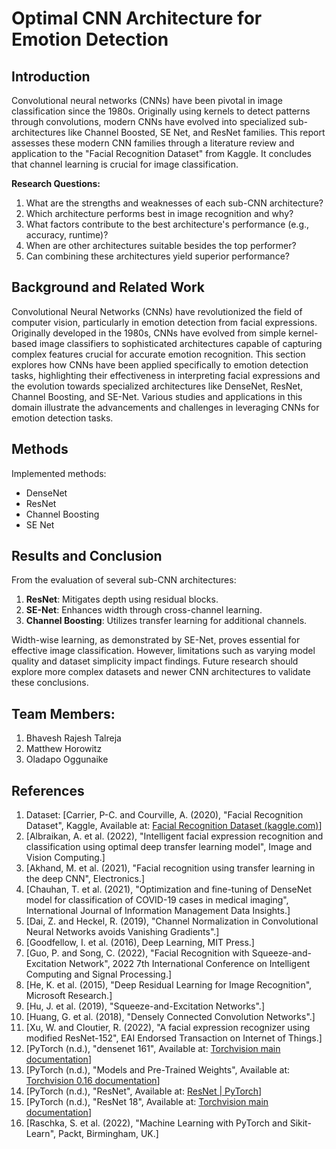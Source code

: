 # Optimal CNN Architecture for Emotion Detection

## Introduction

Convolutional neural networks (CNNs) have been pivotal in image classification since the 1980s. Originally using kernels to detect patterns through convolutions, modern CNNs have evolved into specialized sub-architectures like Channel Boosted, SE Net, and ResNet families. This report assesses these modern CNN families through a literature review and application to the "Facial Recognition Dataset" from Kaggle. It concludes that channel learning is crucial for image classification.

**Research Questions:**
1. What are the strengths and weaknesses of each sub-CNN architecture?
2. Which architecture performs best in image recognition and why?
3. What factors contribute to the best architecture's performance (e.g., accuracy, runtime)?
4. When are other architectures suitable besides the top performer?
5. Can combining these architectures yield superior performance?

## Background and Related Work

Convolutional Neural Networks (CNNs) have revolutionized the field of computer vision, particularly in emotion detection from facial expressions. Originally developed in the 1980s, CNNs have evolved from simple kernel-based image classifiers to sophisticated architectures capable of capturing complex features crucial for accurate emotion recognition. This section explores how CNNs have been applied specifically to emotion detection tasks, highlighting their effectiveness in interpreting facial expressions and the evolution towards specialized architectures like DenseNet, ResNet, Channel Boosting, and SE-Net. Various studies and applications in this domain illustrate the advancements and challenges in leveraging CNNs for emotion detection tasks.

## Methods

Implemented methods:
- DenseNet
- ResNet
- Channel Boosting
- SE Net

## Results and Conclusion

From the evaluation of several sub-CNN architectures:
1. **ResNet**: Mitigates depth using residual blocks.
2. **SE-Net**: Enhances width through cross-channel learning.
3. **Channel Boosting**: Utilizes transfer learning for additional channels.

Width-wise learning, as demonstrated by SE-Net, proves essential for effective image classification. However, limitations such as varying model quality and dataset simplicity impact findings. Future research should explore more complex datasets and newer CNN architectures to validate these conclusions.

## Team Members:

1. Bhavesh Rajesh Talreja
2. Matthew Horowitz
3. Oladapo Oggunaike

## References

1. Dataset: [Carrier, P-C. and Courville, A. (2020), "Facial Recognition Dataset", Kaggle, Available at: [Facial Recognition Dataset (kaggle.com)](https://www.kaggle.com)]
2. [Albraikan, A. et al. (2022), "Intelligent facial expression recognition and classification using optimal deep transfer learning model", Image and Vision Computing.]
3. [Akhand, M. et al. (2021), "Facial recognition using transfer learning in the deep CNN", Electronics.]
4. [Chauhan, T. et al. (2021), "Optimization and fine-tuning of DenseNet model for classification of COVID-19 cases in medical imaging", International Journal of Information Management Data Insights.]
5. [Dai, Z. and Heckel, R. (2019), "Channel Normalization in Convolutional Neural Networks avoids Vanishing Gradients".]
6. [Goodfellow, I. et al. (2016), Deep Learning, MIT Press.]
7. [Guo, P. and Song, C. (2022), "Facial Recognition with Squeeze-and-Excitation Network", 2022 7th International Conference on Intelligent Computing and Signal Processing.]
8. [He, K. et al. (2015), "Deep Residual Learning for Image Recognition", Microsoft Research.]
9. [Hu, J. et al. (2019), "Squeeze-and-Excitation Networks".]
10. [Huang, G. et al. (2018), "Densely Connected Convolution Networks".]
11. [Xu, W. and Cloutier, R. (2022), "A facial expression recognizer using modified ResNet-152", EAI Endorsed Transaction on Internet of Things.]
12. [PyTorch (n.d.), "densenet 161", Available at: [Torchvision main documentation](https://pytorch.org)]
13. [PyTorch (n.d.), "Models and Pre-Trained Weights", Available at: [Torchvision 0.16 documentation](https://pytorch.org)]
14. [PyTorch (n.d.), "ResNet", Available at: [ResNet | PyTorch](https://pytorch.org)]
15. [PyTorch (n.d.), "ResNet 18", Available at: [Torchvision main documentation](https://pytorch.org)]
16. [Raschka, S. et al. (2022), "Machine Learning with PyTorch and Sikit-Learn", Packt, Birmingham, UK.]
